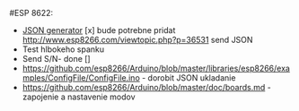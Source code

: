 #ESP 8622:
* [JSON generator](https://github.com/bblanchon/ArduinoJson) [x] bude potrebne pridat http://www.esp8266.com/viewtopic.php?p=36531 send JSON 
* Test hlbokeho spanku
* Send S/N- done []
* https://github.com/esp8266/Arduino/blob/master/libraries/esp8266/examples/ConfigFile/ConfigFile.ino - dorobit JSON ukladanie
* https://github.com/esp8266/Arduino/blob/master/doc/boards.md - zapojenie a nastavenie modov 
